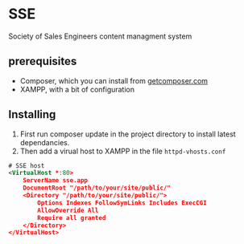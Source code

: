 SSE
======
Society of Sales Engineers content managment system

prerequisites
------
* Composer, which you can install from [getcomposer.com](getcomposer.com)
* XAMPP, with a bit of configuration

Installing
------
1. First run composer update in the project directory to install latest dependancies. 
2. Then add a virual host to XAMPP in the file ``` httpd-vhosts.conf ```

```xml
# SSE host
<VirtualHost *:80>
    ServerName sse.app
    DocumentRoot "/path/to/your/site/public/"
    <Directory "/path/to/your/site/public/">
        Options Indexes FollowSymLinks Includes ExecCGI
        AllowOverride All
        Require all granted
    </Directory>
</VirtualHost>
```
